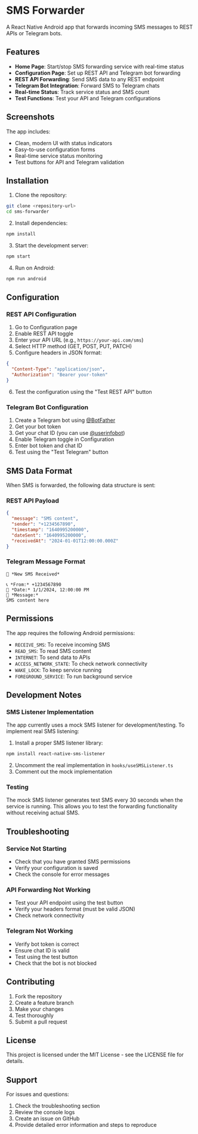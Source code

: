 # SMS Forwarder

A React Native Android app that forwards incoming SMS messages to REST APIs or Telegram bots.

## Features

- **Home Page**: Start/stop SMS forwarding service with real-time status
- **Configuration Page**: Set up REST API and Telegram bot forwarding
- **REST API Forwarding**: Send SMS data to any REST endpoint
- **Telegram Bot Integration**: Forward SMS to Telegram chats
- **Real-time Status**: Track service status and SMS count
- **Test Functions**: Test your API and Telegram configurations

## Screenshots

The app includes:
- Clean, modern UI with status indicators
- Easy-to-use configuration forms
- Real-time service status monitoring
- Test buttons for API and Telegram validation

## Installation

1. Clone the repository:
```bash
git clone <repository-url>
cd sms-forwarder
```

2. Install dependencies:
```bash
npm install
```

3. Start the development server:
```bash
npm start
```

4. Run on Android:
```bash
npm run android
```

## Configuration

### REST API Configuration

1. Go to Configuration page
2. Enable REST API toggle
3. Enter your API URL (e.g., `https://your-api.com/sms`)
4. Select HTTP method (GET, POST, PUT, PATCH)
5. Configure headers in JSON format:
```json
{
  "Content-Type": "application/json",
  "Authorization": "Bearer your-token"
}
```
6. Test the configuration using the "Test REST API" button

### Telegram Bot Configuration

1. Create a Telegram bot using [@BotFather](https://t.me/botfather)
2. Get your bot token
3. Get your chat ID (you can use [@userinfobot](https://t.me/userinfobot))
4. Enable Telegram toggle in Configuration
5. Enter bot token and chat ID
6. Test using the "Test Telegram" button

## SMS Data Format

When SMS is forwarded, the following data structure is sent:

### REST API Payload
```json
{
  "message": "SMS content",
  "sender": "+1234567890",
  "timestamp": "1640995200000",
  "dateSent": "1640995200000",
  "receivedAt": "2024-01-01T12:00:00.000Z"
}
```

### Telegram Message Format
```
📱 *New SMS Received*

📞 *From:* +1234567890
📅 *Date:* 1/1/2024, 12:00:00 PM
💬 *Message:*
SMS content here
```

## Permissions

The app requires the following Android permissions:
- `RECEIVE_SMS`: To receive incoming SMS
- `READ_SMS`: To read SMS content
- `INTERNET`: To send data to APIs
- `ACCESS_NETWORK_STATE`: To check network connectivity
- `WAKE_LOCK`: To keep service running
- `FOREGROUND_SERVICE`: To run background service

## Development Notes

### SMS Listener Implementation

The app currently uses a mock SMS listener for development/testing. To implement real SMS listening:

1. Install a proper SMS listener library:
```bash
npm install react-native-sms-listener
```

2. Uncomment the real implementation in `hooks/useSMSListener.ts`
3. Comment out the mock implementation

### Testing

The mock SMS listener generates test SMS every 30 seconds when the service is running. This allows you to test the forwarding functionality without receiving actual SMS.

## Troubleshooting

### Service Not Starting
- Check that you have granted SMS permissions
- Verify your configuration is saved
- Check the console for error messages

### API Forwarding Not Working
- Test your API endpoint using the test button
- Verify your headers format (must be valid JSON)
- Check network connectivity

### Telegram Not Working
- Verify bot token is correct
- Ensure chat ID is valid
- Test using the test button
- Check that the bot is not blocked

## Contributing

1. Fork the repository
2. Create a feature branch
3. Make your changes
4. Test thoroughly
5. Submit a pull request

## License

This project is licensed under the MIT License - see the LICENSE file for details.

## Support

For issues and questions:
1. Check the troubleshooting section
2. Review the console logs
3. Create an issue on GitHub
4. Provide detailed error information and steps to reproduce
